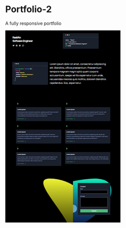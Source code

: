 # Portfolio-2
A fully responsive portfolio

![](https://github.com/GeneratePortfolio/Portfolio-2/blob/main/ravn.PNG)
